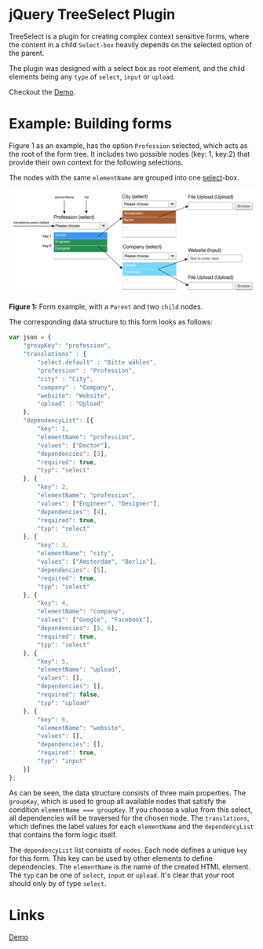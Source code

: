 jQuery TreeSelect Plugin
=========================

TreeSelect is a plugin for creating complex context sensitive forms, where the content in a child `Select-box` heavily depends on the selected option of the parent.

The plugin was designed with a select box as root element, and the child elements being any `type` of `select`, `input` or `upload`.

Checkout the [Demo](http://htmlpreview.github.io/?https://github.com/janessbach/jquery.treeselect/blob/master/docs/demo.html).

Example: Building forms
=========

Figure 1 as an example, has the option `Profession` selected, which acts as the root of the form tree. It includes two possible nodes (key: 1, key:2) that provide their own context for the following selections.

The nodes with the same `elementName` are grouped into one [select](http://www.w3schools.com/tags/tag_select.asp)-box.

<img src="https://raw.githubusercontent.com/janessbach/jquery.treeselect/master/docs/img/jQuery.treeselect.png" width="600">

**Figure 1:** Form example, with a `Parent` and two `child` nodes.

The corresponding data structure to this form looks as follows:

```javascript
var json = {
    "groupKey": "profession",
    "translations" : {
        "select.default" : "Bitte wählen",
        "profession" : "Profession",
        "city" : "City",
        "company" : "Company",
   		"website": "Website",
   		"upload" : "Upload"
    },
    "dependencyList": [{
        "key": 1,
        "elementName": "profession",
        "values": ["Doctor"],
        "dependencies": [3],
        "required": true,
        "typ": "select"
    }, {
        "key": 2,
        "elementName": "profession",
        "values": ["Engineer", "Designer"],
        "dependencies": [4],
        "required": true,
        "typ": "select"
    }, {
        "key": 3,
        "elementName": "city",
        "values": ["Amsterdam", "Berlin"],
        "dependencies": [5],
        "required": true,
        "typ": "select"
    }, {
        "key": 4,
        "elementName": "company",
        "values": ["Google", "Facebook"],
        "dependencies": [5, 6],
        "required": true,
        "typ": "select"
    }, {
        "key": 5,
        "elementName": "upload",
        "values": [],
        "dependencies": [],
        "required": false,
        "typ": "upload"
    }, {
        "key": 6,
        "elementName": "website",
        "values": [],
        "dependencies": [],
        "required": true,
        "typ": "input"
    }]
};
```

As can be seen, the data structure consists of three main properties. The `groupKey`, which is used to group all available nodes that satisfy the condition `elementName === groupKey`. If you choose a value from this select, all dependencies will be traversed for the chosen node. The `translations`, which defines the label values for each `elementName` and the `dependencyList` that contains the form logic itself. 

The `dependencyList` list consists of `nodes`. Each node defines a unique `key` for this form. This key can be used by other elements to define dependencies. The `elementName` is the name of the created HTML element. The `typ` can be one of `select`, `input` or `upload`. It's clear that your root should only by of type `select`.

Links
=====

[Demo](http://htmlpreview.github.io/?https://github.com/janessbach/jquery.treeselect/blob/master/docs/demo.html)
